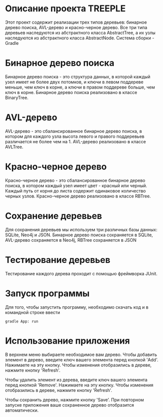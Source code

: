 # Описание проекта TREEPLE

Этот проект содержит реализации трех типов деревьев: бинарное дерево поиска, AVL-дерево и красно-черное дерево. Все три типа деревьев наследуются из абстрактного класса AbstractTree, а их узлы наследуются из абстрактного класса AbstractNode. Система сборки - Gradle

# Бинарное дерево поиска

Бинарное дерево поиска - это структура данных, в которой каждый узел имеет не более двух потомков, и ключи в левом поддереве меньше, чем ключ в корне, а ключи в правом поддереве больше, чем ключ в корне. Бинарное дерево поиска реализовано в классе BinaryTree.

# AVL-дерево

AVL-дерево - это сбалансированное бинарное дерево поиска, в котором для каждого узла высота левого и правого поддеревьев различается не более чем на 1. AVL-дерево реализовано в классе AVLTree.

# Красно-черное дерево

Красно-черное дерево - это сбалансированное бинарное дерево поиска, в котором каждый узел имеет цвет - красный или черный. Каждый путь от корня до листа содержит одинаковое количество черных узлов. Красно-черное дерево реализовано в классе RBTree.

# Сохранение деревьев

Для сохранения деревьев мы используем три различных базы данных: SQLite, Neo4j и JSON. Бинарное дерево поиска сохраняется в SQLite, AVL-дерево сохраняется в Neo4j, RBTree сохраняется в JSON

# Тестирование деревьев

Тестирование каждого дерева проходит с помощью фреймворка JUnit.

# Запуск программы

Для того, чтобы запустить программу, необходимо скачать код и в командной строке ввести 
```
gradle App: run
```

# Использование приложения

В верхнем меню выбираете необходимое вам дерево. Чтобы добавить элемент в дерево, введите ключ вашего элемента перед кнопкой 'Add'. Нажимаете на эту кнопку. Чтобы изменения отобразились в дереве, нажмите кнопку 'Refresh'.

Чтобы удалить элемент из дерева, введите ключ вашего элемента перед кнопкой 'Remove'. Нажимаете на эту кнопку. Чтобы изменения отобразились в дереве, нажмите кнопку 'Refresh'.

Чтобы сохранить дерево, нажмите кнопку 'Save'. При повторном запуске приложения ваше сохраненное дерево отобразится автоматически.
